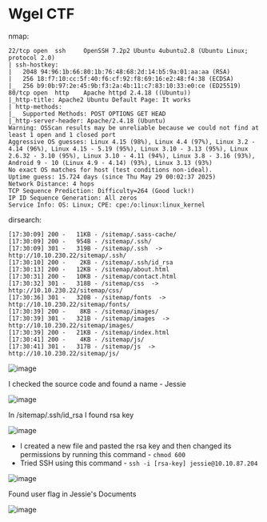 
# Wgel CTF

nmap: 
```
22/tcp open  ssh     OpenSSH 7.2p2 Ubuntu 4ubuntu2.8 (Ubuntu Linux; protocol 2.0)
| ssh-hostkey: 
|   2048 94:96:1b:66:80:1b:76:48:68:2d:14:b5:9a:01:aa:aa (RSA)
|   256 18:f7:10:cc:5f:40:f6:cf:92:f8:69:16:e2:48:f4:38 (ECDSA)
|_  256 b9:0b:97:2e:45:9b:f3:2a:4b:11:c7:83:10:33:e0:ce (ED25519)
80/tcp open  http    Apache httpd 2.4.18 ((Ubuntu))
|_http-title: Apache2 Ubuntu Default Page: It works
| http-methods: 
|_  Supported Methods: POST OPTIONS GET HEAD
|_http-server-header: Apache/2.4.18 (Ubuntu)
Warning: OSScan results may be unreliable because we could not find at least 1 open and 1 closed port
Aggressive OS guesses: Linux 4.15 (98%), Linux 4.4 (97%), Linux 3.2 - 4.14 (96%), Linux 4.15 - 5.19 (95%), Linux 3.10 - 3.13 (95%), Linux 2.6.32 - 3.10 (95%), Linux 3.10 - 4.11 (94%), Linux 3.8 - 3.16 (93%), Android 9 - 10 (Linux 4.9 - 4.14) (93%), Linux 3.13 (93%)
No exact OS matches for host (test conditions non-ideal).
Uptime guess: 15.724 days (since Thu May 29 00:02:37 2025)
Network Distance: 4 hops
TCP Sequence Prediction: Difficulty=264 (Good luck!)
IP ID Sequence Generation: All zeros
Service Info: OS: Linux; CPE: cpe:/o:linux:linux_kernel
```

dirsearch:
```
[17:30:09] 200 -   11KB - /sitemap/.sass-cache/                             
[17:30:09] 200 -   954B - /sitemap/.ssh/                                    
[17:30:09] 301 -   319B - /sitemap/.ssh  ->  http://10.10.230.22/sitemap/.ssh/
[17:30:10] 200 -    2KB - /sitemap/.ssh/id_rsa                              
[17:30:13] 200 -   12KB - /sitemap/about.html                               
[17:30:31] 200 -   10KB - /sitemap/contact.html                             
[17:30:32] 301 -   318B - /sitemap/css  ->  http://10.10.230.22/sitemap/css/
[17:30:36] 301 -   320B - /sitemap/fonts  ->  http://10.10.230.22/sitemap/fonts/
[17:30:39] 200 -    8KB - /sitemap/images/                                  
[17:30:39] 301 -   321B - /sitemap/images  ->  http://10.10.230.22/sitemap/images/
[17:30:39] 200 -   21KB - /sitemap/index.html                               
[17:30:41] 200 -    4KB - /sitemap/js/                                      
[17:30:41] 301 -   317B - /sitemap/js  ->  http://10.10.230.22/sitemap/js/
```


![image](https://github.com/user-attachments/assets/e517a647-16ed-424e-b934-12cb1f341238)


I checked the source code and found a name - Jessie


![image](https://github.com/user-attachments/assets/7a4dde23-4f09-4fb0-8b84-d47ebad5f099)


In /sitemap/.ssh/id_rsa I found rsa key


![image](https://github.com/user-attachments/assets/b8977db9-4cfc-41a8-84e8-069cd0316118)



- I created a new file and pasted the rsa key and then changed its permissions by running this command - ```chmod 600```
- Tried SSH using this command - ```ssh -i [rsa-key] jessie@10.10.87.204```


![image](https://github.com/user-attachments/assets/535a6e46-c437-4d3a-88df-0ea57c9f0b27)



Found user flag in Jessie's Documents


![image](https://github.com/user-attachments/assets/eb4aacb0-e167-46d3-8cea-176ea3a6985c)




